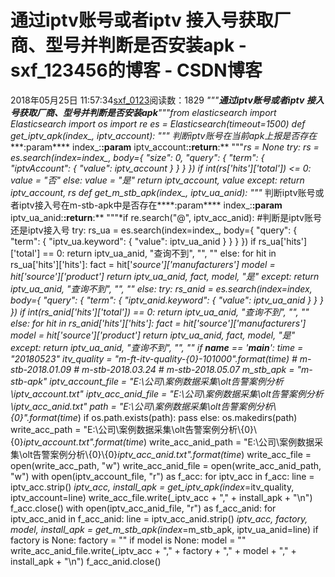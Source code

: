 # 通过iptv账号或者iptv 接入号获取厂商、型号并判断是否安装apk - sxf_123456的博客 - CSDN博客
2018年05月25日 11:57:34[sxf_0123](https://me.csdn.net/sxf_123456)阅读数：1829
*"""**通过iptv账号或者iptv 接入号获取厂商、型号并判断是否安装apk**"""*from elasticsearch import Elasticsearch
import os
import re
es = Elasticsearch(timeout=1500)
def get_iptv_apk(index_, iptv_account):
    *"""**    判断iptv账号在当前apk上报是否存在****:param**** index_:****:param**** iptv_account:****:return****:**    """*rs = None
    try:
        rs = es.search(index=index_, body={
            "size": 0,
"query": {
                "term": {
                    "iptvAccount": {
                        "value": iptv_account
                    }
                }
            }
        })
        if int(rs['hits']['total']) <= 0:
            value = "否"
else:
            value = "是"
return iptv_account, value
    except:
        return iptv_account, rs
def get_m_stb_apk(index_, iptv_ua_anid):
    *"""**    判断iptv账号或者iptv接入号在m-stb-apk中是否存在****:param**** index_:****:param**** iptv_ua_anid:****:return****:**    """*if re.search("@", iptv_acc_anid): #判断是iptv账号还是iptv接入号
try:
            rs_ua = es.search(index=index_, body={
                "query": {
                    "term": {
                        "iptv_ua.keyword": {
                            "value": iptv_ua_anid
                        }
                    }
                }
            })
            if rs_ua['hits']['total'] == 0:
                return iptv_ua_anid, "查询不到", "", ""
else:
                for hit in rs_ua['hits']['hits']:
                    fact = hit['_source']['manufacturers']
                    model = hit['_source']['product']
                    return iptv_ua_anid, fact, model, "是"
except:
            return iptv_ua_anid, "查询不到", "", ""
else:
        try:
            rs_anid = es.search(index=index_, body={
                "query": {
                    "term": {
                        "iptv_anid.keyword": {
                            "value": iptv_ua_anid
                        }
                    }
                }
            })
            if int(rs_anid['hits']['total']) == 0:
                return iptv_ua_anid, "查询不到", "", ""
else:
                for hit in rs_anid['hits']['hits']:
                    fact = hit['_source']['manufacturers']
                    model = hit['_source']['product']
                    return iptv_ua_anid, fact, model, "是"
except:
            return iptv_ua_anid, "查询不到", "", ""
if __name__ == '__main__':
    time_ = "20180523"
itv_quality = "m-ft-itv-quality-{0}-101000".format(time_)
    # m-stb-2018.01.09
    # m-stb-2018.03.24
    # m-stb-2018.05.07
m_stb_apk = "m-stb-apk"
iptv_account_file = "E:\\公司\\案例数据采集\\olt告警案例分析\\iptv_account.txt"
iptv_acc_anid_file = "E:\\公司\\案例数据采集\\olt告警案例分析\\iptv_acc_anid.txt"
path = "E:\\公司\\案例数据采集\\olt告警案例分析\\{0}".format(time_)
    if os.path.exists(path):
        pass
    else:
        os.makedirs(path)
    write_acc_path = "E:\\公司\\案例数据采集\\olt告警案例分析\\{0}\\{0}_iptv_account.txt".format(time_)
    write_acc_anid_path = "E:\\公司\\案例数据采集\\olt告警案例分析\\{0}\\{0}_iptv_acc_anid.txt".format(time_)
    write_acc_file = open(write_acc_path, "w")
    write_acc_anid_file = open(write_acc_anid_path, "w")
    with open(iptv_account_file, "r") as f_acc:
        for iptv_acc in f_acc:
            line = iptv_acc.strip()
            _iptv_acc, install_apk = get_iptv_apk(index_=itv_quality, iptv_account=line)
            write_acc_file.write(_iptv_acc + "," + install_apk + "\n")
    f_acc.close()
    with open(iptv_acc_anid_file, "r") as f_acc_anid:
        for iptv_acc_anid in f_acc_anid:
            line = iptv_acc_anid.strip()
            _iptv_acc, factory, model, install_apk = get_m_stb_apk(index_=m_stb_apk, iptv_ua_anid=line)
            if factory is None:
                factory = ""
if model is None:
                model = ""
write_acc_anid_file.write(_iptv_acc + "," + factory + "," + model + "," + install_apk + "\n")
    f_acc_anid.close()
